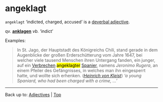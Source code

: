 # angeklagt

`angeklagt` ‘indicted, charged, accused’ is a [deverbal adjective](../../deverbalAdjectives).

qv. **[anklagen](../../../verbs/a/an/anklagen.md)** *vb.* ‘indict’

Examples:

> In St. Jago, der Hauptstadt des Königreichs Chili, stand gerade in dem Augenblicke der großen Erderschütterung vom Jahre 1647, bei welcher viele tausend Menschen ihren Untergang fanden, ein junger, auf ein [Verbrechen](../../../nouns/v/ve/Verbrechen.md) <mark>angeklagter</mark> [Spanier](../../../nouns/s/sp/Spanier.md), namens *Jeronimo Rugera*, an einem Pfeiler des Gefängnisses, in welches man ihn eingesperrt hatte, und wollte sich erhenken. (*[Heinrich von Kleist](../../../texts/Kleist/DasErdbebenInChili.md)*) *‘a young Spaniard, who had been charged with a crime, ...’*



----

Back up to: [Adjectives](../../index.md) | [Top](../../../index.md)
